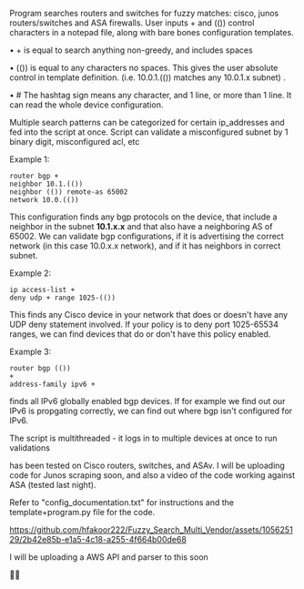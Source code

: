 

Program searches routers and switches for fuzzy matches: cisco, junos routers/switches and ASA firewalls.
User inputs  +   and   (())   control characters in a notepad file, along with bare bones configuration templates. 


•	+ is equal to search anything non-greedy,  and includes spaces

•	(())  is equal to any characters no spaces. This gives the user absolute control in template definition. (i.e. 10.0.1.(()) matches any 10.0.1.x subnet) .

•	#   The hashtag sign means any character, and 1 line, or more than 1 line. It can read the whole device configuration.  

Multiple search patterns can be categorized for certain ip_addresses and fed into the script at once.
Script can validate a misconfigured subnet by 1 binary digit, misconfigured acl, etc

Example 1:

    router bgp +                                
    neighbor 10.1.(())                                                                                                                                  
    neighbor (()) remote-as 65002
    network 10.0.(())


This configuration finds any bgp protocols on the device, that include a neighbor in the subnet **10.1.x.x**  and that
also have a neighboring AS of 65002. We can validate bgp configurations, if it is advertising the correct network (in this case 10.0.x.x network), and if it has neighbors in correct subnet.

Example 2:

    ip access-list +  
    deny udp + range 1025-(()) 

This finds any Cisco device in your network that does or doesn't  have any UDP deny statement involved. If your policy is to deny port 1025-65534 ranges, we can find devices that do or don't have this policy enabled.


Example 3:

 	router bgp (())
 	+
 	address-family ipv6 +

finds all IPv6 globally enabled bgp devices. If for example we find out our IPv6 is propgating correctly, we can find out where bgp isn't configured for IPv6.


The script is multithreaded - it logs in to multiple devices at once to run validations


has been tested on Cisco routers, switches, and ASAv. I will be uploading code for Junos scraping soon, and also a video of the code working against ASA (tested last night).




Refer to "config_documentation.txt"   for instructions and the template+program.py file  for the code.







https://github.com/hfakoor222/Fuzzy_Search_Multi_Vendor/assets/105625129/2b42e85b-e1a5-4c18-a255-4f664b00de68







I will be uploading a AWS API and parser to this soon

:face_exhaling:



